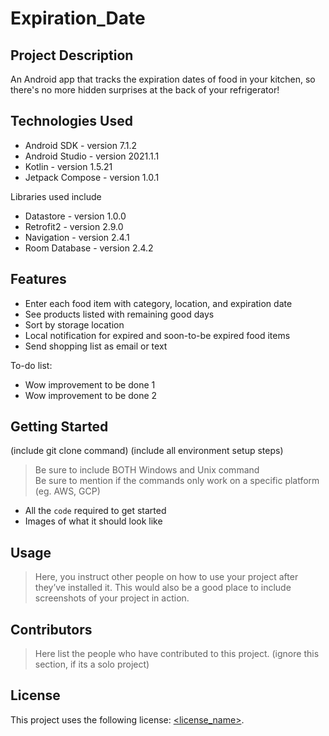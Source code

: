 # Expiration_Date

## Project Description

An Android app that tracks the expiration dates of food in your kitchen, so there's no more hidden surprises at the back of your refrigerator!

## Technologies Used

* Android SDK - version 7.1.2
* Android Studio - version 2021.1.1
* Kotlin - version 1.5.21
* Jetpack Compose - version 1.0.1

Libraries used include
* Datastore - version 1.0.0
* Retrofit2 - version 2.9.0
* Navigation - version 2.4.1
* Room Database - version 2.4.2

## Features

* Enter each food item with category, location, and expiration date
* See products listed with remaining good days
* Sort by storage location
* Local notification for expired and soon-to-be expired food items
* Send shopping list as email or text

To-do list:
* Wow improvement to be done 1
* Wow improvement to be done 2

## Getting Started
   
(include git clone command)
(include all environment setup steps)

> Be sure to include BOTH Windows and Unix command  
> Be sure to mention if the commands only work on a specific platform (eg. AWS, GCP)

- All the `code` required to get started
- Images of what it should look like

## Usage

> Here, you instruct other people on how to use your project after they’ve installed it. This would also be a good place to include screenshots of your project in action.

## Contributors

> Here list the people who have contributed to this project. (ignore this section, if its a solo project)

## License

This project uses the following license: [<license_name>](<link>).

